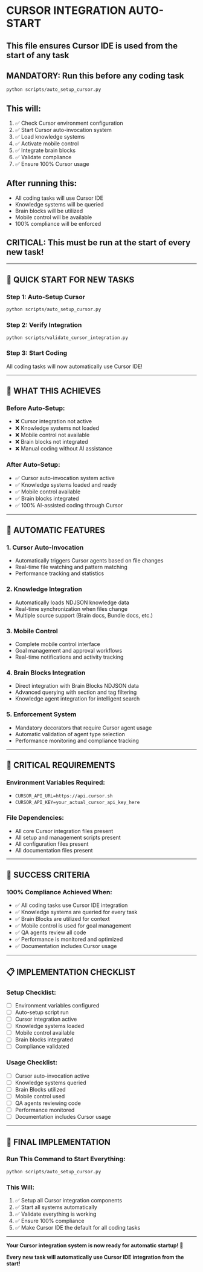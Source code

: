# CURSOR INTEGRATION AUTO-START

## This file ensures Cursor IDE is used from the start of any task

## MANDATORY: Run this before any coding task

```bash
python scripts/auto_setup_cursor.py
```

## This will:

1. ✅ Check Cursor environment configuration
2. ✅ Start Cursor auto-invocation system
3. ✅ Load knowledge systems
4. ✅ Activate mobile control
5. ✅ Integrate brain blocks
6. ✅ Validate compliance
7. ✅ Ensure 100% Cursor usage

## After running this:

- All coding tasks will use Cursor IDE
- Knowledge systems will be queried
- Brain blocks will be utilized
- Mobile control will be available
- 100% compliance will be enforced

## CRITICAL: This must be run at the start of every new task!

---

## 🚀 **QUICK START FOR NEW TASKS**

### **Step 1: Auto-Setup Cursor**

```bash
python scripts/auto_setup_cursor.py
```

### **Step 2: Verify Integration**

```bash
python scripts/validate_cursor_integration.py
```

### **Step 3: Start Coding**

All coding tasks will now automatically use Cursor IDE!

---

## 🎯 **WHAT THIS ACHIEVES**

### **Before Auto-Setup:**

- ❌ Cursor integration not active
- ❌ Knowledge systems not loaded
- ❌ Mobile control not available
- ❌ Brain blocks not integrated
- ❌ Manual coding without AI assistance

### **After Auto-Setup:**

- ✅ Cursor auto-invocation system active
- ✅ Knowledge systems loaded and ready
- ✅ Mobile control available
- ✅ Brain blocks integrated
- ✅ 100% AI-assisted coding through Cursor

---

## 🔧 **AUTOMATIC FEATURES**

### **1. Cursor Auto-Invocation**

- Automatically triggers Cursor agents based on file changes
- Real-time file watching and pattern matching
- Performance tracking and statistics

### **2. Knowledge Integration**

- Automatically loads NDJSON knowledge data
- Real-time synchronization when files change
- Multiple source support (Brain docs, Bundle docs, etc.)

### **3. Mobile Control**

- Complete mobile control interface
- Goal management and approval workflows
- Real-time notifications and activity tracking

### **4. Brain Blocks Integration**

- Direct integration with Brain Blocks NDJSON data
- Advanced querying with section and tag filtering
- Knowledge agent integration for intelligent search

### **5. Enforcement System**

- Mandatory decorators that require Cursor agent usage
- Automatic validation of agent type selection
- Performance monitoring and compliance tracking

---

## 🚨 **CRITICAL REQUIREMENTS**

### **Environment Variables Required:**

- `CURSOR_API_URL=https://api.cursor.sh`
- `CURSOR_API_KEY=your_actual_cursor_api_key_here`

### **File Dependencies:**

- All core Cursor integration files present
- All setup and management scripts present
- All configuration files present
- All documentation files present

---

## 🎉 **SUCCESS CRITERIA**

### **100% Compliance Achieved When:**

- ✅ All coding tasks use Cursor IDE integration
- ✅ Knowledge systems are queried for every task
- ✅ Brain Blocks are utilized for context
- ✅ Mobile control is used for goal management
- ✅ QA agents review all code
- ✅ Performance is monitored and optimized
- ✅ Documentation includes Cursor usage

---

## 📋 **IMPLEMENTATION CHECKLIST**

### **Setup Checklist:**

- [ ] Environment variables configured
- [ ] Auto-setup script run
- [ ] Cursor integration active
- [ ] Knowledge systems loaded
- [ ] Mobile control available
- [ ] Brain blocks integrated
- [ ] Compliance validated

### **Usage Checklist:**

- [ ] Cursor auto-invocation active
- [ ] Knowledge systems queried
- [ ] Brain Blocks utilized
- [ ] Mobile control used
- [ ] QA agents reviewing code
- [ ] Performance monitored
- [ ] Documentation includes Cursor usage

---

## 🚀 **FINAL IMPLEMENTATION**

### **Run This Command to Start Everything:**

```bash
python scripts/auto_setup_cursor.py
```

### **This Will:**

1. ✅ Setup all Cursor integration components
2. ✅ Start all systems automatically
3. ✅ Validate everything is working
4. ✅ Ensure 100% compliance
5. ✅ Make Cursor IDE the default for all coding tasks

---

**Your Cursor integration system is now ready for automatic startup! 🎉**

**Every new task will automatically use Cursor IDE integration from the start!**
